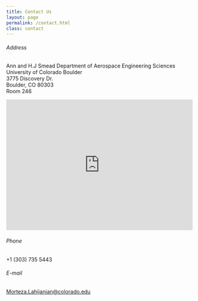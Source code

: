 ```yaml
---
title: Contact Us
layout: page 
permalink: /contact.html
class: contact
---
```


###### Address
Ann and H.J Smead Department of Aerospace Engineering Sciences<br>
University of Colorado Boulder<br> 
3775 Discovery Dr.<br>
Boulder, CO 80303 <br> 
Room 246

<div style=""><iframe frameborder="0" width="500" height="350" style="border:0" src="https://www.google.com/maps/embed/v1/place?key=AIzaSyAEIpgj38KyLFELm2bK9Y7krBkz1K-cMq8&amp;q=place_id:ChIJi3qvxsHta4cRaI8xPXS11Mg" allowfullscreen=""></iframe>
</div>

###### Phone
+1 (303) 735 5443

###### E-mail 
[Morteza.Lahijanian@colorado.edu](mailto:Morteza.Lahijanian@colorado.edu)

